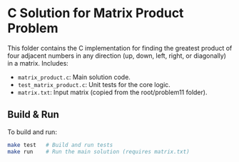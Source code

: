 # C Solution for Matrix Product Problem

This folder contains the C implementation for finding the greatest product of four adjacent numbers in any direction (up, down, left, right, or diagonally) in a matrix. Includes:
- `matrix_product.c`: Main solution code.
- `test_matrix_product.c`: Unit tests for the core logic.
- `matrix.txt`: Input matrix (copied from the root/problem11 folder).

## Build & Run

To build and run:
```sh
make test   # Build and run tests
make run    # Run the main solution (requires matrix.txt)
```

